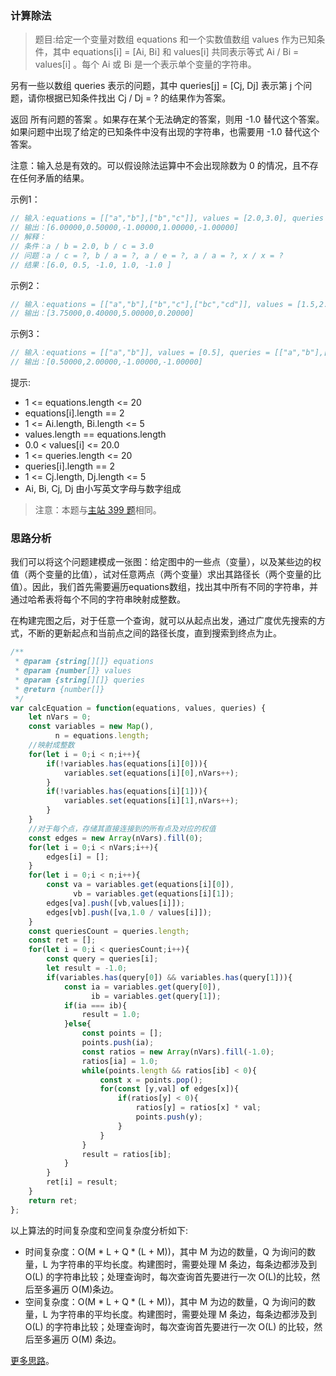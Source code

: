 ###  计算除法
 
> 题目:给定一个变量对数组 equations 和一个实数值数组 values 作为已知条件，其中 equations[i] = [Ai, Bi] 和 values[i] 共同表示等式 Ai / Bi = values[i] 。每个 Ai 或 Bi 是一个表示单个变量的字符串。

另有一些以数组 queries 表示的问题，其中 queries[j] = [Cj, Dj] 表示第 j 个问题，请你根据已知条件找出 Cj / Dj = ? 的结果作为答案。

返回 所有问题的答案 。如果存在某个无法确定的答案，则用 -1.0 替代这个答案。如果问题中出现了给定的已知条件中没有出现的字符串，也需要用 -1.0 替代这个答案。

注意：输入总是有效的。可以假设除法运算中不会出现除数为 0 的情况，且不存在任何矛盾的结果。


示例1：

```js
// 输入：equations = [["a","b"],["b","c"]], values = [2.0,3.0], queries = [["a","c"],["b","a"],["a","e"],["a","a"],["x","x"]]
// 输出：[6.00000,0.50000,-1.00000,1.00000,-1.00000]
// 解释：
// 条件：a / b = 2.0, b / c = 3.0
// 问题：a / c = ?, b / a = ?, a / e = ?, a / a = ?, x / x = ?
// 结果：[6.0, 0.5, -1.0, 1.0, -1.0 ]
```

示例2：

```js
// 输入：equations = [["a","b"],["b","c"],["bc","cd"]], values = [1.5,2.5,5.0], queries = [["a","c"],["c","b"],["bc","cd"],["cd","bc"]]
// 输出：[3.75000,0.40000,5.00000,0.20000]
```

示例3：

```js
// 输入：equations = [["a","b"]], values = [0.5], queries = [["a","b"],["b","a"],["a","c"],["x","y"]]
// 输出：[0.50000,2.00000,-1.00000,-1.00000]
```

提示:

* 1 <= equations.length <= 20
* equations[i].length == 2
* 1 <= Ai.length, Bi.length <= 5
* values.length == equations.length
* 0.0 < values[i] <= 20.0
* 1 <= queries.length <= 20
* queries[i].length == 2
* 1 <= Cj.length, Dj.length <= 5
* Ai, Bi, Cj, Dj 由小写英文字母与数字组成


> 注意：本题与[主站 399 题](https://leetcode-cn.com/problems/evaluate-division/)相同。

### 思路分析

我们可以将这个问题建模成一张图：给定图中的一些点（变量），以及某些边的权值（两个变量的比值），试对任意两点（两个变量）求出其路径长（两个变量的比值）。因此，我们首先需要遍历equations数组，找出其中所有不同的字符串，并通过哈希表将每个不同的字符串映射成整数。

在构建完图之后，对于任意一个查询，就可以从起点出发，通过广度优先搜索的方式，不断的更新起点和当前点之间的路径长度，直到搜索到终点为止。

```js
/**
 * @param {string[][]} equations
 * @param {number[]} values
 * @param {string[][]} queries
 * @return {number[]}
 */
var calcEquation = function(equations, values, queries) {
    let nVars = 0;
    const variables = new Map(),
          n = equations.length;
    //映射成整数
    for(let i = 0;i < n;i++){
        if(!variables.has(equations[i][0])){
            variables.set(equations[i][0],nVars++);
        }
        if(!variables.has(equations[i][1])){
            variables.set(equations[i][1],nVars++);
        }
    }
    //对于每个点，存储其直接连接到的所有点及对应的权值
    const edges = new Array(nVars).fill(0);
    for(let i = 0;i < nVars;i++){
        edges[i] = [];
    }
    for(let i = 0;i < n;i++){
        const va = variables.get(equations[i][0]),
              vb = variables.get(equations[i][1]);
        edges[va].push([vb,values[i]]);
        edges[vb].push([va,1.0 / values[i]]);
    }
    const queriesCount = queries.length;
    const ret = [];
    for(let i = 0;i < queriesCount;i++){
        const query = queries[i];
        let result = -1.0;
        if(variables.has(query[0]) && variables.has(query[1])){
            const ia = variables.get(query[0]),
                  ib = variables.get(query[1]);
            if(ia === ib){
                result = 1.0;
            }else{
                const points = [];
                points.push(ia);
                const ratios = new Array(nVars).fill(-1.0);
                ratios[ia] = 1.0;
                while(points.length && ratios[ib] < 0){
                    const x = points.pop();
                    for(const [y,val] of edges[x]){
                        if(ratios[y] < 0){
                            ratios[y] = ratios[x] * val;
                            points.push(y);
                        }
                    }
                }
                result = ratios[ib];
            }
        }
        ret[i] = result;
    }
    return ret;
};
```

以上算法的时间复杂度和空间复杂度分析如下:

* 时间复杂度：O(M * L + Q * (L + M))，其中 M 为边的数量，Q 为询问的数量，L 为字符串的平均长度。构建图时，需要处理 M 条边，每条边都涉及到 O(L) 的字符串比较；处理查询时，每次查询首先要进行一次 O(L)的比较，然后至多遍历 O(M)条边。
* 空间复杂度：O(M * L + Q * (L + M))，其中 M 为边的数量，Q 为询问的数量，L 为字符串的平均长度。构建图时，需要处理 M 条边，每条边都涉及到 O(L) 的字符串比较；处理查询时，每次查询首先要进行一次 O(L) 的比较，然后至多遍历 O(M) 条边。

[更多思路](https://leetcode.cn/problems/vlzXQL/solution/ji-suan-chu-fa-by-leetcode-solution-p731/)。
